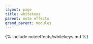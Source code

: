 ```yaml
---
layout: page
title: whitekeys
parent: note effects
grand_parent: modules
---
```


{% include noteeffects/whitekeys.md %}
